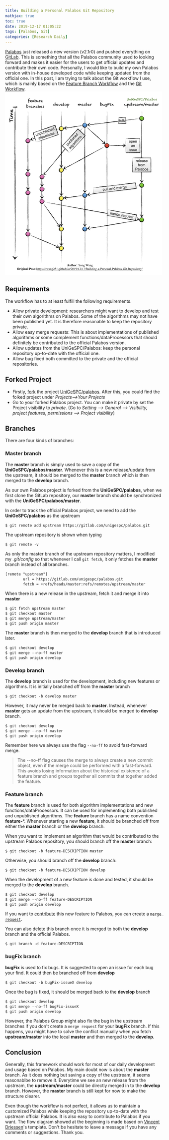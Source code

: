 ```yaml
---
title: Building a Personal Palabos Git Repository
mathjax: true
toc: true
date: 2019-12-17 01:05:22
tags: [Palabos, Git]
categories: [Research Daily]
---
```

[Palabos](https://palabos.unige.ch/) just released a new version (v2.1r0) and pushed everything on [GitLab](https://gitlab.com/unigespc/palabos). This is something that all the Palabos community used to looking forward and makes it easier for the users to get official updates and contribute their own code. Personally, I would like to build my own Palabos version with in-house developed code while keeping updated from the official one. In this post, I am trying to talk about the Git workflow I use, which is mainly based on the [Feature Branch Workflow](https://www.atlassian.com/git/tutorials/comparing-workflows/feature-branch-workflow) and the [Git Workflow](https://nvie.com/posts/a-successful-git-branching-model/).
![](/images/20191217/PalabosGitFlow.jpg)
<!--more-->
## Requirements
The workflow has to at least fulfill the following requirements.
- Allow private development: researchers might want to develop and test their own algorithms on Palabos. Some of the algorithms may not have been published yet. It is therefore reasonable to keep the repository private.
- Allow easy merge requests: This is about implementations of published algorithms or some complement functions/dataProcessors that should definitely be contributed to the official Palabos version.
- Allow updates from the UniGeSPC/Palabos: keep the personal repository up-to-date with the official one.
- Allow bug fixed both committed to the private and the official repositories.



## Forked Project
- Firstly, [fork](https://docs.gitlab.com/ee/gitlab-basics/fork-project.html) the project [UniGeSPC/palabos](https://gitlab.com/unigespc/palabos). After this, you could find the folked project under *Projects-->Your Projects*
- Go to your forked Palabos project. You can make it private by set the Project visibility to *private*. (Go to *Setting -->  General --> Visibility, project features, permissions --> Project visibility*)

## Branches
There are four kinds of branches:

### Master branch
The **master** branch is simply used to save a copy of the **UniGeSPC/palabos/master**. Whenever this is a new release/update from the upstream, it should be merged to the **master** branch which is then merged to the **develop** branch.

As our own Palabos project is forked from the **UniGeSPC/palabos**, when we first clone the GitLab repository, our **master** branch should be synchronized with the **UniGeSPC/palabos/master**.

In order to track the official Palabos project, we need to add the **UniGeSPC/palabos** as the upstream
```
$ git remote add upstream https://gitlab.com/unigespc/palabos.git
```
The upstream repository is shown when typing
```
$ git remote -v
```
As only the master branch of the upstream repository matters, I modified my *.git/config* so that whenever I call `git fetch`, it only fetches the **master** branch instead of all branches.
```
[remote "upstream"]
        url = https://gitlab.com/unigespc/palabos.git
        fetch = +refs/heads/master:refs/remotes/upstream/master
```

When there is a new release in the upstream, fetch it and merge it into **master**
```
$ git fetch upstream master
$ git checkout master
$ git merge upstream/master
$ git push origin master
```
The **master** branch is then merged to the **develop** branch that is introduced later.
```
$ git checkout develop
$ git merge --no-ff master
$ git push origin develop
```

### Develop branch
The **develop** branch is used for the development, including new features or algorithms. It is initially branched off from the **master** branch
```
$ git checkout -b develop master
```

However, it may never be merged back to **master**. Instead, whenever **master** gets an update from the upstream, it should be merged to **develop** branch.
```
$ git checkout develop
$ git merge --no-ff master
$ git push origin develop
```
Remember here we always use the flag `--no-ff` to avoid fast-forward merge.

> The --no-ff flag causes the merge to always create a new commit object, even if the merge could be performed with a fast-forward. This avoids losing information about the historical existence of a feature branch and groups together all commits that together added the feature. 

### Feature branch
The **feature** branch is used for both algorithm implementations and new functions/dataProcessors. It can be used for implementing both published and unpublished algorithms. The **feature** branch has a name convention **feature-***. Whenever starting a new **feature**, it should be branched off from either the **master** branch or the **develop** branch.

When you want to implement an algorithm that would be contributed to the upstream Palabos repository, you should branch off the **master** branch:
```
$ git checkout -b feature-DESCRIPTION master
```
Otherwise, you should branch off the **develop** branch:
```
$ git checkout -b feature-DESCRIPTION develop
```

When the development of a new feature is done and tested, it should be merged to the **develop** branch. 
```
$ git checkout develop
$ git merge --no-ff feature-DESCRIPTION
$ git push origin develop
```

If you want to [contribute](https://gitlab.com/unigespc/palabos/blob/master/CONTRIBUTING.md) this new feature to Palabos, you can create a [`merge request`](https://docs.gitlab.com/ee/gitlab-basics/add-merge-request.html).

You can also delete this branch once it is merged to both the **develop** branch and the official Palabos.
```
$ git branch -d feature-DESCRIPTION
```

### bugFix branch
**bugFix**  is used to fix bugs. It is suggested to open an issue for each bug your find. It could then be branched off from **develop**
```
$ git checkout -b bugFix-issueX develop
```
Once the bug is fixed, it should be merged back to the **develop** branch
```
$ git checkout develop
$ git merge --no-ff bugFix-issueX
$ git push origin develop
```
However, the Palabos Group might also fix the bug in the upstream branches if you don't create a `merge request` for your **bugFix** branch. If this happens, you might have to solve the conflict manually when you fetch **upstream/master** into the local **master** and then merged to the **develop**.

## Conclusion
Generally, this framework should work for most of our daily development and usage based on Palabos. My main doubt now is about the **master** branch. As it does nothing but saving a copy of the upstream, it seems reasonablbe to remove it. Everytime we see an new release from the upstream, the **upstream/master** could be directly merged in to the **develop** branch. However, the **master** branch is still kept for now to make the structure clearer.

Even though the workflow is not perfect, it allows us to maintain a customized Palabos while keeping the repository up-to-date with the upstream official Palabos. It is also easy to contribute to Palabos if you want. The flow diagram showed at the beginning is made based on [Vincent Driessen](https://nvie.com/posts/a-successful-git-branching-model/)'s template. Don't be hesitate to leave a message if you have any comments or suggestions. Thank you.

